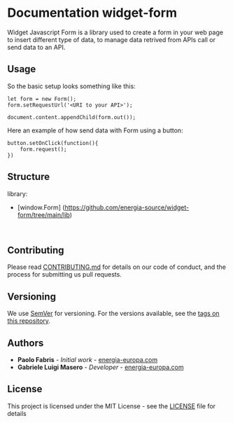 # Documentation widget-form

Widget Javascript Form is a library used to create a form in your web page to insert different type of data, to manage data retrived from APIs call or send data to an API.

## Usage

So the basic setup looks something like this:

```
let form = new Form();
form.setRequestUrl('<URI to your API>');

document.content.appendChild(form.out());

```

Here an example of how send data with Form using a button:

```
button.setOnClick(function(){
    form.request();
})

```

## Structure

library:
- [window.Form] (https://github.com/energia-source/widget-form/tree/main/lib)

<br>

## Contributing

Please read [CONTRIBUTING.md](https://github.com/energia-source/widget-header/blob/main/CONTRIBUTING.md) for details on our code of conduct, and the process for submitting us pull requests.

## Versioning

We use [SemVer](https://semver.org/) for versioning. For the versions available, see the [tags on this repository](https://github.com/energia-source/widget-header/tags). 

## Authors

* **Paolo Fabris** - *Initial work* - [energia-europa.com](https://www.energia-europa.com/)
* **Gabriele Luigi Masero** - *Developer* - [energia-europa.com](https://www.energia-europa.com/)

## License

This project is licensed under the MIT License - see the [LICENSE](LICENSE) file for details